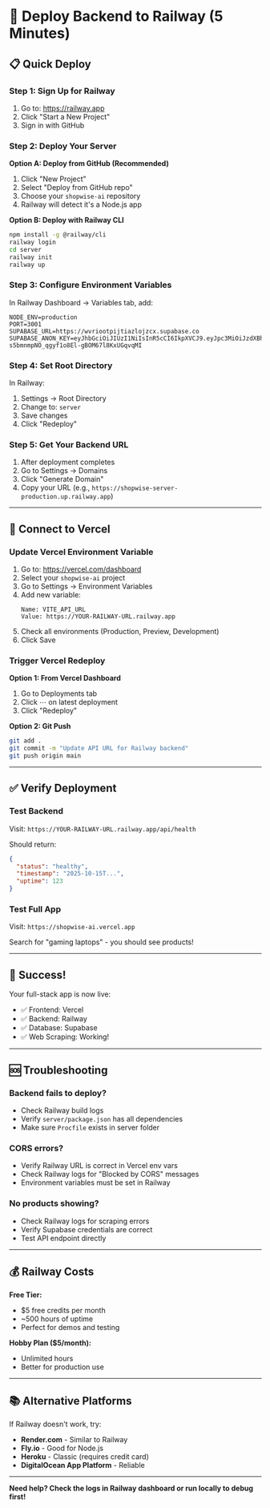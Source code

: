 # 🚂 Deploy Backend to Railway (5 Minutes)

## 📋 Quick Deploy

### Step 1: Sign Up for Railway
1. Go to: https://railway.app
2. Click "Start a New Project"
3. Sign in with GitHub

### Step 2: Deploy Your Server

**Option A: Deploy from GitHub (Recommended)**
1. Click "New Project"
2. Select "Deploy from GitHub repo"
3. Choose your `shopwise-ai` repository
4. Railway will detect it's a Node.js app

**Option B: Deploy with Railway CLI**
```bash
npm install -g @railway/cli
railway login
cd server
railway init
railway up
```

### Step 3: Configure Environment Variables

In Railway Dashboard → Variables tab, add:

```env
NODE_ENV=production
PORT=3001
SUPABASE_URL=https://wvriootpijtiazlojzcx.supabase.co
SUPABASE_ANON_KEY=eyJhbGciOiJIUzI1NiIsInR5cCI6IkpXVCJ9.eyJpc3MiOiJzdXBhYmFzZSIsInJlZiI6Ind2cmlvb3RwaWp0aWF6bG9qemN4Iiwicm9sZSI6ImFub24iLCJpYXQiOjE3NjA0NjI0ODQsImV4cCI6MjA3NjAzODQ4NH0.TpwPn-s5bmnmpNO_qgyf1o8El-gBOM67l8KxUGqvqMI
```

### Step 4: Set Root Directory

In Railway:
1. Settings → Root Directory
2. Change to: `server`
3. Save changes
4. Click "Redeploy"

### Step 5: Get Your Backend URL

1. After deployment completes
2. Go to Settings → Domains
3. Click "Generate Domain"
4. Copy your URL (e.g., `https://shopwise-server-production.up.railway.app`)

---

## 🔗 Connect to Vercel

### Update Vercel Environment Variable

1. Go to: https://vercel.com/dashboard
2. Select your `shopwise-ai` project
3. Go to Settings → Environment Variables
4. Add new variable:
   ```
   Name: VITE_API_URL
   Value: https://YOUR-RAILWAY-URL.railway.app
   ```
5. Check all environments (Production, Preview, Development)
6. Click Save

### Trigger Vercel Redeploy

**Option 1: From Vercel Dashboard**
1. Go to Deployments tab
2. Click ⋯ on latest deployment
3. Click "Redeploy"

**Option 2: Git Push**
```bash
git add .
git commit -m "Update API URL for Railway backend"
git push origin main
```

---

## ✅ Verify Deployment

### Test Backend
Visit: `https://YOUR-RAILWAY-URL.railway.app/api/health`

Should return:
```json
{
  "status": "healthy",
  "timestamp": "2025-10-15T...",
  "uptime": 123
}
```

### Test Full App
Visit: `https://shopwise-ai.vercel.app`

Search for "gaming laptops" - you should see products!

---

## 🎉 Success!

Your full-stack app is now live:
- ✅ Frontend: Vercel
- ✅ Backend: Railway
- ✅ Database: Supabase
- ✅ Web Scraping: Working!

---

## 🆘 Troubleshooting

### Backend fails to deploy?
- Check Railway build logs
- Verify `server/package.json` has all dependencies
- Make sure `Procfile` exists in server folder

### CORS errors?
- Verify Railway URL is correct in Vercel env vars
- Check Railway logs for "Blocked by CORS" messages
- Environment variables must be set in Railway

### No products showing?
- Check Railway logs for scraping errors
- Verify Supabase credentials are correct
- Test API endpoint directly

---

## 💰 Railway Costs

**Free Tier:**
- $5 free credits per month
- ~500 hours of uptime
- Perfect for demos and testing

**Hobby Plan ($5/month):**
- Unlimited hours
- Better for production use

---

## 📚 Alternative Platforms

If Railway doesn't work, try:
- **Render.com** - Similar to Railway
- **Fly.io** - Good for Node.js
- **Heroku** - Classic (requires credit card)
- **DigitalOcean App Platform** - Reliable

---

**Need help? Check the logs in Railway dashboard or run locally to debug first!**
